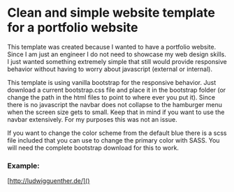 # Clean and simple website template for a portfolio website
This template was created because I wanted to have a portfolio website. Since I am just an engineer I do not need to showcase my web design skills. I just wanted something extremely simple that still would provide responsive behavior without having to worry about javascript (external or internal).

This template is using vanilla bootstrap for the responsive behavior. Just download a current bootstrap.css file and place it in the bootstrap folder (or change the path in the html files to point to where ever you put it). Since there is no javascript the navbar does not collapse to the hamburger menu when the screen size gets to small. Keep that in mind if you want to use the navbar extensively. For my purposes this was not an issue.

If you want to change the color scheme from the default blue there is a scss file included that you can use to change the primary color with SASS. You will need the complete bootstrap download for this to work.

### Example:

[http://ludwigguenther.de/]()
